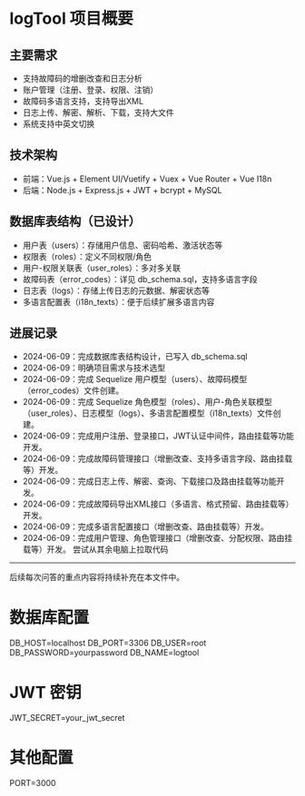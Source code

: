 # logTool 项目概要

## 主要需求
- 支持故障码的增删改查和日志分析
- 账户管理（注册、登录、权限、注销）
- 故障码多语言支持，支持导出XML
- 日志上传、解密、解析、下载，支持大文件
- 系统支持中英文切换

## 技术架构
- 前端：Vue.js + Element UI/Vuetify + Vuex + Vue Router + Vue I18n
- 后端：Node.js + Express.js + JWT + bcrypt + MySQL

## 数据库表结构（已设计）
- 用户表（users）：存储用户信息、密码哈希、激活状态等
- 权限表（roles）：定义不同权限/角色
- 用户-权限关联表（user_roles）：多对多关联
- 故障码表（error_codes）：详见 db_schema.sql，支持多语言字段
- 日志表（logs）：存储上传日志的元数据、解密状态等
- 多语言配置表（i18n_texts）：便于后续扩展多语言内容

## 进展记录
- 2024-06-09：完成数据库表结构设计，已写入 db_schema.sql
- 2024-06-09：明确项目需求与技术选型
- 2024-06-09：完成 Sequelize 用户模型（users）、故障码模型（error_codes）文件创建。
- 2024-06-09：完成 Sequelize 角色模型（roles）、用户-角色关联模型（user_roles）、日志模型（logs）、多语言配置模型（i18n_texts）文件创建。
- 2024-06-09：完成用户注册、登录接口，JWT认证中间件，路由挂载等功能开发。
- 2024-06-09：完成故障码管理接口（增删改查、支持多语言字段、路由挂载等）开发。
- 2024-06-09：完成日志上传、解密、查询、下载接口及路由挂载等功能开发。
- 2024-06-09：完成故障码导出XML接口（多语言、格式预留、路由挂载等）开发。
- 2024-06-09：完成多语言配置接口（增删改查、路由挂载等）开发。
- 2024-06-09：完成用户管理、角色管理接口（增删改查、分配权限、路由挂载等）开发。
尝试从其余电脑上拉取代码
---
后续每次问答的重点内容将持续补充在本文件中。 

# 数据库配置
DB_HOST=localhost
DB_PORT=3306
DB_USER=root
DB_PASSWORD=yourpassword
DB_NAME=logtool

# JWT 密钥
JWT_SECRET=your_jwt_secret

# 其他配置
PORT=3000